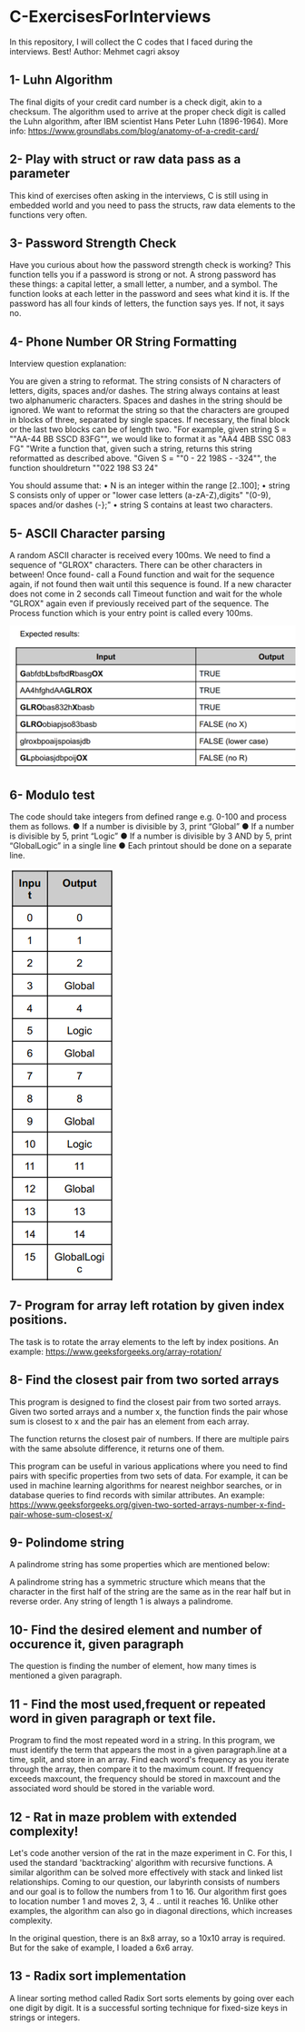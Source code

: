 # C-ExercisesForInterviews
In this repository, I will collect the C codes that I faced during the interviews. Best!
Author: Mehmet cagri aksoy

## 1- Luhn Algorithm

The final digits of your credit card number is a check digit, akin to a checksum. The algorithm used to arrive at the proper check digit is called the Luhn algorithm, after IBM scientist Hans Peter Luhn (1896-1964). More info: https://www.groundlabs.com/blog/anatomy-of-a-credit-card/

## 2- Play with struct or raw data pass as a parameter
This kind of exercises often asking in the interviews, C is still using in embedded world and you need to pass the structs, raw data elements to the functions very often.

## 3- Password Strength Check
Have you curious about how the password strength check is working?
This function tells you if a password is strong or not. A strong password has these things: a capital letter, a small letter, a number, and a symbol. The function looks at each letter in the password and sees what kind it is. 
If the password has all four kinds of letters, the function says yes. If not, it says no.

## 4- Phone Number OR String Formatting
Interview question explanation:

You are given a string to reformat. The string consists of N characters of letters, digits, spaces and/or dashes. The string always contains at least two alphanumeric characters. Spaces and dashes in the string should be ignored. We want to reformat the string so that the characters are grouped in blocks of three, separated by single spaces. If necessary, the final block or the last two blocks can be of length two.
"For example, given string S = ""AA-44  BB  SSCD 83FG"", we would like to format it as "AA4 4BB SSC 083 FG"
"Write a function that, given such a string, returns this string reformatted as described above.
"Given S = ""0 -  22 198S - -324"", the function shouldreturn ""022 198 S3 24"

You should assume that:
• N is an integer within the range
[2..100];
• string S consists only of upper or
"lower case letters (a-zA-Z),digits"
"(0-9), spaces and/or dashes (-};"
• string S contains at least two
characters.

## 5- ASCII Character parsing

A random ASCII character is received every 100ms. We need to find a sequence of "GLROX"
characters. There can be other characters in between! Once found- call a Found function and
wait for the sequence again, if not found then wait until this sequence is found. If a new
character does not come in 2 seconds call Timeout function and wait for the whole "GLROX"
again even if previously received part of the sequence. The Process function which is your entry
point is called every 100ms.

![Explanation of test!](image.png)

## 6- Modulo test

The code should take integers from defined range e.g. 0-100 and process them as follows.
● If a number is divisible by 3, print “Global”
● If a number is divisible by 5, print “Logic”
● If a number is divisible by 3 AND by 5, print “GlobalLogic” in a single line
● Each printout should be done on a separate line.

![test 2 explanation.](image-1.png)

## 7- Program for array left rotation by given index positions.

The task is to rotate the array elements to the left by index positions.
An example: https://www.geeksforgeeks.org/array-rotation/

## 8- Find the closest pair from two sorted arrays

This program is designed to find the closest pair from two sorted arrays. Given two sorted arrays and a number x, the function finds the pair whose sum is closest to x and the pair has an element from each array.

The function returns the closest pair of numbers. If there are multiple pairs with the same absolute difference, it returns one of them.

This program can be useful in various applications where you need to find pairs with specific properties from two sets of data. For example, it can be used in machine learning algorithms for nearest neighbor searches, or in database queries to find records with similar attributes.
An example: https://www.geeksforgeeks.org/given-two-sorted-arrays-number-x-find-pair-whose-sum-closest-x/ 

## 9- Polindome string
A palindrome string has some properties which are mentioned below:

A palindrome string has a symmetric structure which means that the character in the first half of the string are the same as in the rear half but in reverse order.
Any string of length 1 is always a palindrome.

## 10- Find the desired element and number of occurence it, given paragraph

The question is finding the number of element, how many times is mentioned a given paragraph.

## 11 - Find the most used,frequent or repeated word in given paragraph or text file.

Program to find the most repeated word in a string.
In this program, we must identify the term that appears the most in a given paragraph.line at a time, split, and store in an array. Find each word's frequency as you iterate through the array, then compare it to the maximum count. If frequency exceeds maxcount, the frequency should be stored in maxcount and the associated word should be stored in the variable word.

## 12 - Rat in maze problem with extended complexity!

Let's code another version of the rat in the maze experiment in C. For this, I used the standard 'backtracking' algorithm with recursive functions. A similar algorithm can be solved more effectively with stack and linked list relationships.
Coming to our question, our labyrinth consists of numbers and our goal is to follow the numbers from 1 to 16. Our algorithm first goes to location number 1 and moves 2, 3, 4 .. until it reaches 16. Unlike other examples, the algorithm can also go in diagonal directions, which increases complexity.

In the original question, there is an 8x8 array, so a 10x10 array is required. But for the sake of example, I loaded a 6x6 array.

## 13 - Radix sort implementation

A linear sorting method called Radix Sort sorts elements by going over each one digit by digit. It is a successful sorting technique for fixed-size keys in strings or integers. 